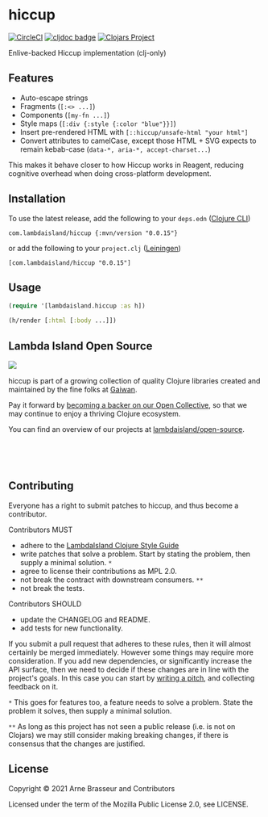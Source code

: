 # hiccup

<!-- badges -->
[![CircleCI](https://circleci.com/gh/lambdaisland/hiccup.svg?style=svg)](https://circleci.com/gh/lambdaisland/hiccup) [![cljdoc badge](https://cljdoc.org/badge/com.lambdaisland/hiccup)](https://cljdoc.org/d/com.lambdaisland/hiccup) [![Clojars Project](https://img.shields.io/clojars/v/com.lambdaisland/hiccup.svg)](https://clojars.org/com.lambdaisland/hiccup)
<!-- /badges -->

Enlive-backed Hiccup implementation (clj-only)

## Features

- Auto-escape strings
- Fragments (`[:<> ...]`)
- Components (`[my-fn ...]`)
- Style maps (`[:div {:style {:color "blue"}}]`)
- Insert pre-rendered HTML with `[::hiccup/unsafe-html "your html"]`
- Convert attributes to camelCase, except those HTML + SVG expects to remain kebab-case (`data-*, aria-*, accept-charset...`)

This makes it behave closer to how Hiccup works in Reagent, reducing cognitive
overhead when doing cross-platform development.

<!-- installation -->
## Installation

To use the latest release, add the following to your `deps.edn` ([Clojure CLI](https://clojure.org/guides/deps_and_cli))

```
com.lambdaisland/hiccup {:mvn/version "0.0.15"}
```

or add the following to your `project.clj` ([Leiningen](https://leiningen.org/))

```
[com.lambdaisland/hiccup "0.0.15"]
```
<!-- /installation -->

## Usage

```clojure
(require '[lambdaisland.hiccup :as h])

(h/render [:html [:body ...]])
```

<!-- opencollective -->
## Lambda Island Open Source

<img align="left" src="https://github.com/lambdaisland/open-source/raw/master/artwork/lighthouse_readme.png">

&nbsp;

hiccup is part of a growing collection of quality Clojure libraries created and maintained
by the fine folks at [Gaiwan](https://gaiwan.co).

Pay it forward by [becoming a backer on our Open Collective](http://opencollective.com/lambda-island),
so that we may continue to enjoy a thriving Clojure ecosystem.

You can find an overview of our projects at [lambdaisland/open-source](https://github.com/lambdaisland/open-source).

&nbsp;

&nbsp;
<!-- /opencollective -->

<!-- contributing -->
## Contributing

Everyone has a right to submit patches to hiccup, and thus become a contributor.

Contributors MUST

- adhere to the [LambdaIsland Clojure Style Guide](https://nextjournal.com/lambdaisland/clojure-style-guide)
- write patches that solve a problem. Start by stating the problem, then supply a minimal solution. `*`
- agree to license their contributions as MPL 2.0.
- not break the contract with downstream consumers. `**`
- not break the tests.

Contributors SHOULD

- update the CHANGELOG and README.
- add tests for new functionality.

If you submit a pull request that adheres to these rules, then it will almost
certainly be merged immediately. However some things may require more
consideration. If you add new dependencies, or significantly increase the API
surface, then we need to decide if these changes are in line with the project's
goals. In this case you can start by [writing a pitch](https://nextjournal.com/lambdaisland/pitch-template),
and collecting feedback on it.

`*` This goes for features too, a feature needs to solve a problem. State the problem it solves, then supply a minimal solution.

`**` As long as this project has not seen a public release (i.e. is not on Clojars)
we may still consider making breaking changes, if there is consensus that the
changes are justified.
<!-- /contributing -->

<!-- license -->
## License

Copyright &copy; 2021 Arne Brasseur and Contributors

Licensed under the term of the Mozilla Public License 2.0, see LICENSE.
<!-- /license -->
